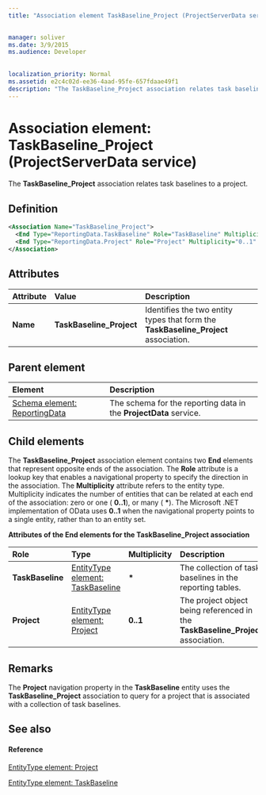 ```yaml
---
title: "Association element TaskBaseline_Project (ProjectServerData service)"

 
manager: soliver
ms.date: 3/9/2015
ms.audience: Developer
 
 
localization_priority: Normal
ms.assetid: e2c4c02d-ee36-4aad-95fe-657fdaae49f1
description: "The TaskBaseline_Project association relates task baselines to a project."
---
```


# Association element: TaskBaseline_Project (ProjectServerData service)

The **TaskBaseline_Project** association relates task baselines to a project. 
  
## Definition

```XML
<Association Name="TaskBaseline_Project">
  <End Type="ReportingData.TaskBaseline" Role="TaskBaseline" Multiplicity="*" />
  <End Type="ReportingData.Project" Role="Project" Multiplicity="0..1" />
</Association>
```

## Attributes

|**Attribute**|**Value**|**Description**|
|:-----|:-----|:-----|
|**Name** <br/> |**TaskBaseline_Project** <br/> |Identifies the two entity types that form the **TaskBaseline_Project** association.  <br/> |
   
## Parent element

|**Element**|**Description**|
|:-----|:-----|
|[Schema element: ReportingData](schema-reportingdata-projectdata-service.md) <br/> |The schema for the reporting data in the **ProjectData** service.  <br/> |
   
## Child elements

The **TaskBaseline_Project** association element contains two **End** elements that represent opposite ends of the association. The **Role** attribute is a lookup key that enables a navigational property to specify the direction in the association. The **Multiplicity** attribute refers to the entity type. Multiplicity indicates the number of entities that can be related at each end of the association: zero or one ( **0..1**), or many ( **\***). The Microsoft .NET implementation of OData uses **0..1** when the navigational property points to a single entity, rather than to an entity set. 
  
**Attributes of the End elements for the TaskBaseline_Project association**

|**Role**|**Type**|**Multiplicity**|**Description**|
|:-----|:-----|:-----|:-----|
|**TaskBaseline** <br/> |[EntityType element: TaskBaseline](entitytype-taskbaseline-projectdata-service.md) <br/> |**\*** <br/> |The collection of task baselines in the reporting tables.  <br/> |
|**Project** <br/> |[EntityType element: Project](entitytype-project-projectdata-service.md) <br/> |**0..1** <br/> |The project object being referenced in the **TaskBaseline_Project** association.  <br/> |
   
## Remarks

The **Project** navigation property in the **TaskBaseline** entity uses the **TaskBaseline_Project** association to query for a project that is associated with a collection of task baselines. 
  
## See also

#### Reference

[EntityType element: Project](entitytype-project-projectdata-service.md)
  
[EntityType element: TaskBaseline](entitytype-taskbaseline-projectdata-service.md)

